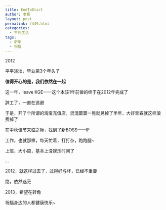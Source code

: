 ```yaml
---
title: EndToStart
author: 老杨
layout: post
permalink: /449.html
categories:
  - 平凡生活
tags:
  - 新年
  - 祝福
---
```

2012

平平淡淡，毕业第3个年头了

**值得开心的是，我们依然在一起**

这一年，leave KGE——这个本该1年前做的终于在2012年完成了

辞工了，一直在逃避

于是，开了个所谓的淘宝充值店，混混噩噩一晃就晃掉了半年，大好青春就这样浪费掉了

在中秋佳节来临之际，找到了新BOSS——IF

工作，也就那样，每天忙着，打打杂，跑跑腿~

上班，大小周，基本上没娱乐时间了

...

2012，就这样过去了，过得好与坏，已经不重要

路，依然迷茫

2013，希望在转角

祝福身边的人都健康快乐~